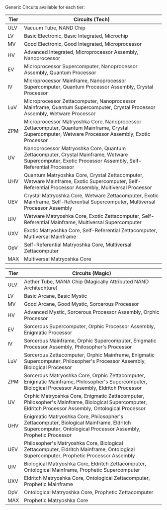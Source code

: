 Generic Circuits available for each tier:

| Tier | Circuits (Tech)                                                                                                                                       |
| ---- | ----------------------------------------------------------------------------------------------------------------------------------------------------- |
| ULV  | Vacuum Tube, NAND Chip                                                                                                                                |
| LV   | Basic Electronic, Basic Integrated, Microchip                                                                                                         |
| MV   | Good Electronic, Good Integrated, Microprocessor                                                                                                      |
| HV   | Advanced Integrated, Microprocessor Assembly, Nanoprocessor                                                                                           |
| EV   | Microprocessor Supercomputer, Nanoprocessor Assembly, Quantum Processor                                                                               |
| IV   | Microprocessor Mainframe, Nanoprocessor Supercomputer, Quantum Processor Assembly, Crystal Processor                                                  |
| LuV  | Microprocessor Zettacomputer, Nanoprocessor Mainframe, Quantum Supercomputer, Crystal Processor Assembly, Wetware Processor                           |
| ZPM  | Microprocessor Matryoshka Core, Nanoprocessor Zettacomputer, Quantum Mainframe, Crystal Supercomputer, Wetware Processor Assembly, Exotic Processor   |
| UV   | Nanoprocessor Matryoshka Core, Quantum Zettacomputer, Crystal Mainframe, Wetware Supercomputer, Exotic Processor Assembly, Self-Referential Processor |
| UHV  | Quantum Matryoshka Core, Crystal Zettacomputer, Wetware Mainframe, Exotic Supercomputer, Self-Referential Processor Assembly, Multiversal Processor   |
| UEV  | Crystal Matryoshka Core, Wetware Zettacomputer, Exotic Mainframe, Self-Referential Supercomputer, Multiversal Processor Assembly                      |
| UIV  | Wetware Matryoshka Core, Exotic Zettacomputer, Self-Referential Mainframe, Multiversal Supercomputer                                                  |
| UXV  | Exotic Matryoshka Core, Self-Referential Zettacomputer, Multiversal Mainframe                                                                         |
| OpV  | Self-Referential Matryoshka Core, Multiversal Zettacomputer                                                                                           |
| MAX  | Multiversal Matryoshka Core                                                                                                                           |

| Tier | Circuits (Magic)                                                                                                                                          |
| ---- | --------------------------------------------------------------------------------------------------------------------------------------------------------- |
| ULV  | Aether Tube, MANA Chip (Magically Attributed NAND Architechture)                                                                                          |
| LV   | Basic Arcane, Basic Mystic                                                                                                                                |
| MV   | Good Arcane, Good Mystic, Sorcerous Processor                                                                                                             |
| HV   | Advanced Mystic, Sorcerous Processor Assembly, Orphic Processor                                                                                           |
| EV   | Sorcerous Supercomputer, Orphic Processor Assembly, Enigmatic Processor                                                                                   |
| IV   | Sorcerous Mainframe, Orphic Supercomputer, Enigmatic Processor Assembly, Philosopher's Processor                                                          |
| LuV  | Sorcerous Zettacomputer, Orphic Mainframe, Enigmatic Supercomputer, Philosopher's Processor Assembly, Biological Processor                                |
| ZPM  | Sorcerous Matryoshka Core, Orphic Zettacomputer, Enigmatic Mainframe, Philosopher's Supercomputer, Biological Processor Assembly, Eldritch Processor      |
| UV   | Orphic Matryoshka Core, Enigmatic Zettacomputer, Philosopher's Mainframe, Biological Supercomputer, Eldritch Processor Assembly, Ontological Processor    |
| UHV  | Enigmatic Matryoshka Core, Philosopher's Zettacomputer, Biological Mainframe, Eldritch Supercomputer, Ontological Processor Assembly, Prophetic Processor |
| UEV  | Philosopher's Matryoshka Core, Biological Zettacomputer, Eldritch Mainframe, Ontological Supercomputer, Prophetic Processor Assembly                      |
| UIV  | Biological Matryoshka Core, Eldritch Zettacomputer, Ontological Mainframe, Prophetic Supercomputer                                                        |
| UXV  | Eldritch Matryoshka Core, Ontological Zettacomputer, Prophetic Mainframe                                                                                  |
| OpV  | Ontological Matryoshka Core, Prophetic Zettacomputer                                                                                                      |
| MAX  | Prophetic Matryoshka Core                                                                                                                                 |
